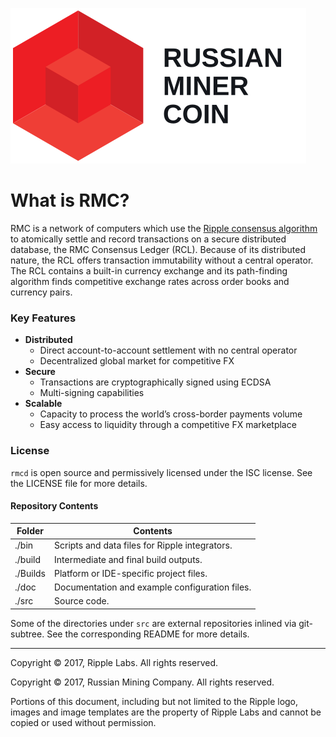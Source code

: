 ![RMC](/images/RMC_Logo.svg)

# What is RMC?
RMC is a network of computers which use the [Ripple consensus algorithm](https://www.youtube.com/watch?v=pj1QVb1vlC0) to atomically settle and record
transactions on a secure distributed database, the RMC Consensus Ledger
(RCL). Because of its distributed nature, the RCL offers transaction immutability
without a central operator. The RCL contains a built-in currency exchange and its
path-finding algorithm finds competitive exchange rates across order books
and currency pairs.

### Key Features
- **Distributed**
  - Direct account-to-account settlement with no central operator
  - Decentralized global market for competitive FX
- **Secure**
  - Transactions are cryptographically signed using ECDSA
  - Multi-signing capabilities
- **Scalable**
  - Capacity to process the world’s cross-border payments volume
  - Easy access to liquidity through a competitive FX marketplace

### License
`rmcd` is open source and permissively licensed under the
ISC license. See the LICENSE file for more details.

#### Repository Contents

| Folder  | Contents |
|---------|----------|
| ./bin   | Scripts and data files for Ripple integrators. |
| ./build | Intermediate and final build outputs.          |
| ./Builds| Platform or IDE-specific project files.        |
| ./doc   | Documentation and example configuration files. |
| ./src   | Source code.                                   |

Some of the directories under `src` are external repositories inlined via
git-subtree. See the corresponding README for more details.

- - -

Copyright © 2017, Ripple Labs. All rights reserved.

Copyright © 2017, Russian Mining Company. All rights reserved.

Portions of this document, including but not limited to the Ripple logo,
images and image templates are the property of Ripple Labs and cannot be
copied or used without permission.
